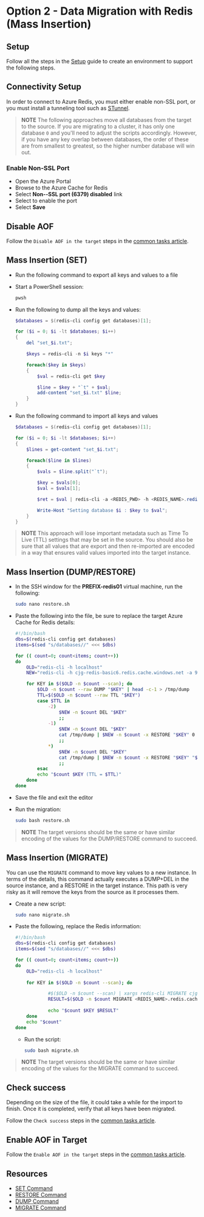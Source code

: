 # Option 2 - Data Migration with Redis (Mass Insertion)

## Setup

Follow all the steps in the [Setup](./../05_Appendix/00_Setup.md) guide to create an environment to support the following steps.

## Connectivity Setup

In order to connect to Azure Redis, you must either enable non-SSL port, or you must install a tunneling tool such as [STunnel](./../05_Appendix/03_InstallStunnel.md).

> **NOTE** The following approaches move all databases from the target to the source.  If you are migrating to a cluster, it has only one database `0` and you'll need to adjust the scripts accordingly.  However, if you have any key overlap between databases, the order of these are from smallest to greatest, so the higher number database will win out.

### Enable Non-SSL Port

- Open the Azure Portal
- Browse to the Azure Cache for Redis
- Select **Non--SSL port (6379) disabled** link
- Select to enable the port
- Select **Save**

## Disable AOF

Follow the `Disable AOF in the target` steps in the [common tasks article](03_DataMigration_Common.md).

## Mass Insertion (SET)

- Run the following command to export all keys and values to a file
- Start a PowerShell session:

    ```bash
    pwsh
    ```

- Run the following to dump all the keys and values:

    ```powershell
    $databases = $(redis-cli config get databases)[1];

    for ($i = 0; $i -lt $databases; $i++)
    {
        del "set_$i.txt";

        $keys = redis-cli -n $i keys "*"

        foreach($key in $keys)
        {
            $val = redis-cli get $key

            $line = $key + "`t" + $val;
            add-content "set_$i.txt" $line;
        }
    }
    ```

- Run the following command to import all keys and values

    ```powershell
    $databases = $(redis-cli config get databases)[1];

    for ($i = 0; $i -lt $databases; $i++)
    {
        $lines = get-content "set_$i.txt";

        foreach($line in $lines)
        {
            $vals = $line.split("`t");

            $key = $vals[0];
            $val = $vals[1];

            $ret = $val | redis-cli -a <REDIS_PWD> -h <REDIS_NAME>.redis.cache.windows.net -n $i set $key $val;

            Write-Host "Setting database $i : $key to $val";
        }
    }
    ```

> **NOTE** This approach will lose important metadata such as Time To Live (TTL) settings that may be set in the source. You should also be sure that all values that are export and then re-imported are encoded in a way that ensures valid values imported into the target instance.

## Mass Insertion (DUMP/RESTORE)

- In the SSH window for the **PREFIX-redis01** virtual machine, run the following:

    ```bash
    sudo nano restore.sh
    ```

- Paste the following into the file, be sure to replace the target Azure Cache for Redis details:

    ```bash
    #!/bin/bash
    dbs=$(redis-cli config get databases)
    items=$(sed "s/databases//" <<< $dbs)

    for (( count=0; count<items; count++))
    do
        OLD="redis-cli -h localhost"
        NEW="redis-cli -h cjg-redis-basic6.redis.cache.windows.net -a 9g8zuaLGWK0YLxGnzQiVWeR+ba5kz+hPdaHqcPauHC8="

        for KEY in $($OLD -n $count --scan); do
            $OLD -n $count --raw DUMP "$KEY" | head -c-1 > /tmp/dump
            TTL=$($OLD -n $count --raw TTL "$KEY")
            case $TTL in
                -2)
                    $NEW -n $count DEL "$KEY"
                    ;;
                -1)
                    $NEW -n $count DEL "$KEY"
                    cat /tmp/dump | $NEW -n $count -x RESTORE "$KEY" 0
                    ;;
                *)
                    $NEW -n $count DEL "$KEY"
                    cat /tmp/dump | $NEW -n $count -x RESTORE "$KEY" "$TTL"
                    ;;
            esac
            echo "$count $KEY (TTL = $TTL)"
        done
    done
    ```

- Save the file and exit the editor
- Run the migration:

    ```bash
    sudo bash restore.sh
    ```

> **NOTE** The target versions should be the same or have similar encoding of the values for the DUMP/RESTORE command to succeed.

## Mass Insertion (MIGRATE)

You can use the `MIGRATE` command to move key values to a new instance. In terms of the details, this command actually executes a DUMP+DEL in the source instance, and a RESTORE in the target instance.  This path is very risky as it will remove the keys from the source as it processes them.

- Create a new script:

    ```bash
    sudo nano migrate.sh
    ```

- Paste the following, replace the Redis information:

    ```bash
    #!/bin/bash
    dbs=$(redis-cli config get databases)
    items=$(sed "s/databases//" <<< $dbs)

    for (( count=0; count<items; count++))
    do
        OLD="redis-cli -h localhost"
        
        for KEY in $($OLD -n $count --scan); do

                #$($OLD -n $count --scan) | xargs redis-cli MIGRATE cjg-redis-prem.redis.cache.windows.net 6379 "" $cou$
                RESULT=$($OLD -n $count MIGRATE <REDIS_NAME>.redis.cache.windows.net <REDIS_PORT>) $KEY $count 15000 AUTH "<REDIS_PWD>"
                
                echo "$count $KEY $RESULT"
        done
        echo "$count"
    done
    ```

  - Run the script:

    ```bash
    sudo bash migrate.sh
    ```

> **NOTE** The target versions should be the same or have similar encoding of the values for the MIGRATE command to succeed.

## Check success

Depending on the size of the file, it could take a while for the import to finish.  Once it is completed, verify that all keys have been migrated.

Follow the `Check success` steps in the [common tasks article](./03_DataMigration_Common.md).

## Enable AOF in Target

Follow the `Enable AOF in the target` steps in the [common tasks article](./03_DataMigration_Common.md).

## Resources

- [SET Command](https://redis.io/commands/set)
- [RESTORE Command](https://redis.io/commands/restore)
- [DUMP Command](https://redis.io/commands/dump)
- [MIGRATE Command](https://redis.io/commands/migrate)
